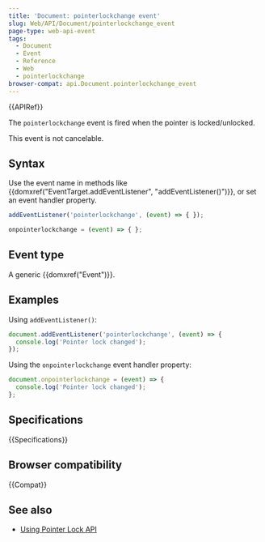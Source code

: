 ```yaml
---
title: 'Document: pointerlockchange event'
slug: Web/API/Document/pointerlockchange_event
page-type: web-api-event
tags:
  - Document
  - Event
  - Reference
  - Web
  - pointerlockchange
browser-compat: api.Document.pointerlockchange_event
---
```


{{APIRef}}

The `pointerlockchange` event is fired when the pointer is locked/unlocked.

This event is not cancelable.

## Syntax

Use the event name in methods like {{domxref("EventTarget.addEventListener", "addEventListener()")}}, or set an event handler property.

```js
addEventListener('pointerlockchange', (event) => { });

onpointerlockchange = (event) => { };
```

## Event type

A generic {{domxref("Event")}}.

## Examples

Using `addEventListener()`:

```js
document.addEventListener('pointerlockchange', (event) => {
  console.log('Pointer lock changed');
});
```

Using the `onpointerlockchange` event handler property:

```js
document.onpointerlockchange = (event) => {
  console.log('Pointer lock changed');
};
```

## Specifications

{{Specifications}}

## Browser compatibility

{{Compat}}

## See also

- [Using Pointer Lock API](/en-US/docs/Web/API/Pointer_Lock_API)
